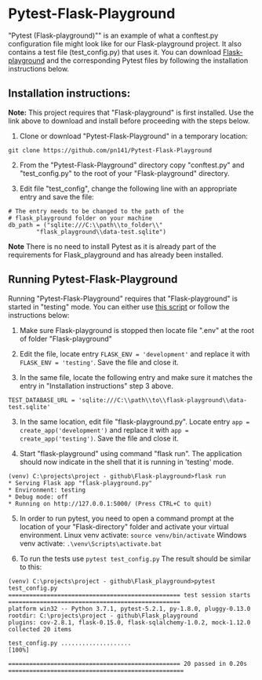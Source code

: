 # Pytest-Flask-Playground

"Pytest (Flask-playground)"" is an example of what a conftest.py configuration file might look like for our Flask-playground project. It also contains a test file (test_config.py) that uses it.
You can download [Flask-playground](https://github.com/pn141/Flask-playground) and the corresponding Pytest files by following the installation instructions below. 

## Installation instructions:
**Note:** This project requires that "Flask-playground" is first installed. Use the link above to download and install before proceeding with the steps below.

   1. Clone or download "Pytest-Flask-Playground" in a temporary location:

```git clone https://github.com/pn141/Pytest-Flask-Playground```

   2. From the "Pytest-Flask-Playground" directory copy "conftest.py" and "test_config.py" to the root of your "Flask-playground" directory.
   
   3. Edit file "test_config", change the following line with an appropriate entry and save the file:
   ```
   # The entry needs to be changed to the path of the
   # flask_playground folder on your machine
   db_path = ("sqlite:///C:\\path\\to_folder\\"
           "flask_playground\\data-test.sqlite")
   ```
   **Note** There is no need to install Pytest as it is already part of the requirements for Flask_playground and has already been installed.
   
 ## Running Pytest-Flask-Playground
Running "Pytest-Flask-Playground" requires that "Flask-playground" is started in "testing" mode. You can either use [this script](https://github.com/pn141/Changing-environment) or follow the instructions below:

   1. Make sure Flask-playground is stopped then locate file ".env" at the root of folder "Flask-playground"
   
   2. Edit the file, locate entry ```FLASK_ENV = 'development'``` and replace it with ```FLASK_ENV = 'testing'```. Save the file and close it.
   
   3. In the same file, locate the following entry and make sure it matches the entry in "Installation instructions" step 3 above.
   ```
   TEST_DATABASE_URL = 'sqlite:///C:\\path\\to\\flask-playground\\data-test.sqlite'
   ```
   
   3. In the same location, edit file "flask-playground.py". Locate entry ```app = create_app('development')``` and replace it with ```app = create_app('testing')```. Save the file and close it.
   
   4. Start "flask-playground" using command "flask run". The application should now indicate in the shell that it is running in 'testing' mode.
   ```
   (venv) C:\projects\project - github\Flask-playground>flask run
 * Serving Flask app "flask-playground.py"
 * Environment: testing
 * Debug mode: off
 * Running on http://127.0.0.1:5000/ (Press CTRL+C to quit)
   ```
   5. In order to run pytest, you need to open a command prompt at the location of your "Flask-directory" folder and activate your virtual environment.
   Linux venv activate: ```source venv/bin/activate```
   Windows venv activate: ```.\venv\Scripts\activate.bat```
   
   6. To run the tests use ```pytest test_config.py```
   The result should be similar to this:
   ```
   (venv) C:\projects\project - github\Flask_playground>pytest test_config.py
================================================= test session starts =================================================
platform win32 -- Python 3.7.1, pytest-5.2.1, py-1.8.0, pluggy-0.13.0
rootdir: C:\projects\project - github\Flask_playground
plugins: cov-2.8.1, flask-0.15.0, flask-sqlalchemy-1.0.2, mock-1.12.0
collected 20 items

test_config.py ....................                                                                              [100%]

================================================= 20 passed in 0.20s ==================================================
   ```

